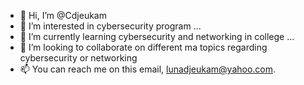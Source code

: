 - 👋 Hi, I’m @Cdjeukam 
- 👀 I’m interested in cybersecurity program ...
- 🌱 I’m currently learning cybersecurity and networking in college ...
- 💞️ I’m looking to collaborate on different ma topics regarding cybersecurity or networking 
- 📫 You can reach me on this email, lunadjeukam@yahoo.com.

<!---
Cdjeukam/Cdjeukam is a ✨ special ✨ repository because its `README.md` (this file) appears on your GitHub profile.
You can click the Preview link to take a look at your changes.
--->
